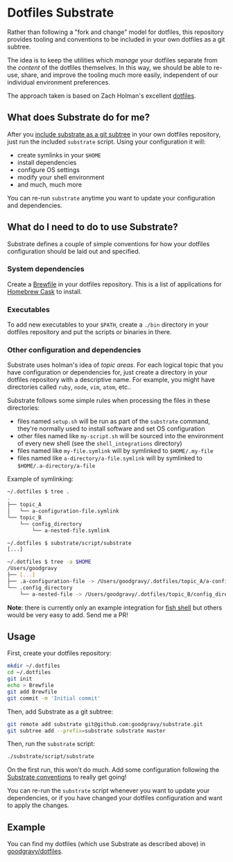 # Dotfiles Substrate

Rather than following a "fork and change" model for dotfiles, this repository
provides tooling and conventions to be included in your own dotfiles as a git
subtree.

The idea is to keep the utilities which _manage_ your dotfiles separate from
the _content_ of the dotfiles themselves. In this way, we should be able to
re-use, share, and improve the tooling much more easily, independent of our
individual environment preferences.

The approach taken is based on Zach Holman's excellent
[dotfiles](https://github.com/holman/dotfiles).

## What does Substrate do for me?

After you [include substrate as a git subtree](#usage) in your own dotfiles
repository, just run the included `substrate` script. Using your configuration
it will:

* create symlinks in your `$HOME`
* install dependencies
* configure OS settings
* modify your shell environment
* and much, much more

You can re-run `substrate` anytime you want to update your configuration and
dependencies.

## What do I need to do to use Substrate?

Substrate defines a couple of simple conventions for how your dotfiles
configuration should be laid out and specified.

### System dependencies

Create a [Brewfile](https://github.com/Homebrew/homebrew-bundle) in your
dotfiles repository. This is a list of applications for [Homebrew
Cask](http://caskroom.io) to install.

### Executables

To add new executables to your `$PATH`, create a `./bin` directory in your
dotfiles repository and put the scripts or binaries in there.

### Other configuration and dependencies

Substrate uses holman's idea of _topic areas_. For each logical topic that you
have configuration or dependencies for, just create a directory in your
dotfiles repository with a descriptive name. For example, you might have
directories called `ruby`, `node`, `vim`, `atom`, etc..

Substrate follows some simple rules when processing the files in these
directories:

* files named `setup.sh` will be run as part of the `substrate` command,
  they're normally used to install software and set OS configuration
* other files named like `my-script.sh` will be sourced into the environment of
  every new shell (see the `shell_integrations` directory)
* files named like `my-file.symlink` will by symlinked to `$HOME/.my-file`
* files named like `a-directory/a-file.symlink` will by symlinked to
  `$HOME/.a-directory/a-file`

Example of symlinking:

```sh
~/.dotfiles $ tree .
.
├── topic_A
│   └── a-configuration-file.symlink
└── topic_B
    └── config_directory
        └── a-nested-file.symlink

~/.dotfiles $ substrate/script/substrate
[...]

~/.dotfiles $ tree -a $HOME
/Users/goodgravy
├── [...]
├── .a-configuration-file -> /Users/goodgravy/.dotfiles/topic_A/a-configuration-file.symlink
└── .config_directory
    └── a-nested-file -> /Users/goodgravy/.dotfiles/topic_B/config_directory/a-nested-file.symlink
```

**Note**: there is currently only an example integration for [fish
shell](https://fishshell.com/) but others would be very easy to add. Send me a
PR!

## Usage

First, create your dotfiles repository:

```sh
mkdir ~/.dotfiles
cd ~/.dotfiles
git init
echo > Brewfile
git add Brewfile
git commit -m 'Initial commit'
```

Then, add Substrate as a git subtree:

```sh
git remote add substrate git@github.com:goodgravy/substrate.git
git subtree add --prefix=substrate substrate master
```

Then, run the `substrate` script:

```sh
./substrate/script/substrate
```

On the first run, this won't do much. Add some configuration following the
[Substrate conventions](#what-do-I-need-to-do-to-use-substrate) to really get
going!

You can re-run the `substrate` script whenever you want to update your
dependencies, or if you have changed your dotfiles configuration and want to
apply the changes.

## Example

You can find my dotfiles (which use Substrate as described above) in
[goodgravy/dotfiles](//github.com/goodgravy/dotfiles).
